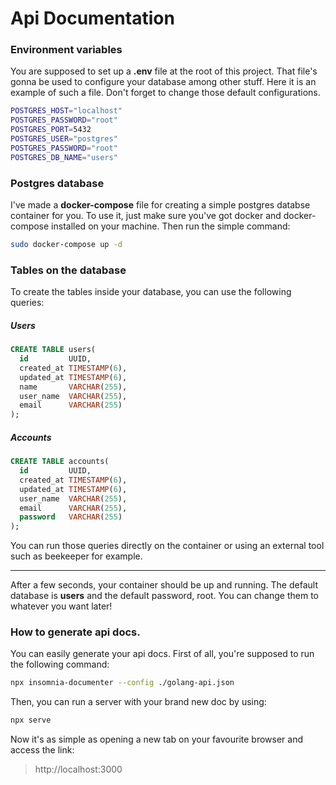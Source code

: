 # Api Documentation


### Environment variables
You are supposed to set up a __.env__ file at the root of this project. That file's gonna be used 
to configure your database among other stuff. Here it is an example of such a file. Don't forget to change
those default configurations.

```bash
POSTGRES_HOST="localhost"
POSTGRES_PASSWORD="root"
POSTGRES_PORT=5432
POSTGRES_USER="postgres"
POSTGRES_PASSWORD="root"
POSTGRES_DB_NAME="users"
```

### Postgres database
I've made a __docker-compose__ file for creating a simple postgres databse container for you. To use it, 
just make sure you've got docker and docker-compose installed on your machine. Then run the simple command: 

```bash
sudo docker-compose up -d
```

### Tables on the database
To create the tables inside your database, you can use the following queries: 

##### Users
```sql
CREATE TABLE users(
  id         UUID, 
  created_at TIMESTAMP(6),
  updated_at TIMESTAMP(6),
  name       VARCHAR(255),
  user_name  VARCHAR(255),
  email      VARCHAR(255)
);
```

##### Accounts
```sql
CREATE TABLE accounts(
  id         UUID, 
  created_at TIMESTAMP(6),
  updated_at TIMESTAMP(6),
  user_name  VARCHAR(255),
  email      VARCHAR(255),
  password   VARCHAR(255)
);
```

You can run those queries directly on the container or using an external tool such as beekeeper for example. 

--- 


After a few seconds, your container should be up and running. The default database is __users__ and 
the default password, root. You can change them to whatever you want later!

### How to generate api docs.
You can easily generate your api docs. First of all, you're supposed to run the following command:

```bash
npx insomnia-documenter --config ./golang-api.json
```

Then, you can run a server with your brand new doc by using:
```bash
npx serve
```

Now it's as simple as opening a new tab on your favourite browser and access the link:
> http://localhost:3000
